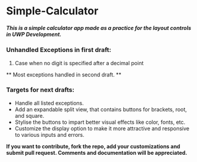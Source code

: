 # Simple-Calculator
##### This is a simple calculator app made as a practice for the layout controls in UWP Development.

### Unhandled Exceptions in first draft: 
1. Case when no digit is specified after a decimal point

** Most exceptions handled in second draft. **



### Targets for next drafts:
- Handle all listed exceptions.
- Add an expandable split view, that contains buttons for brackets, root, and square.
- Stylise the buttons to impart better visual effects like color, fonts, etc.
- Customize the display option to make it more attractive and responsive to various inputs and errors.

**If you want to contribute, fork the repo, add your customizations and submit pull request. Comments and documentation will be appreciated.**
